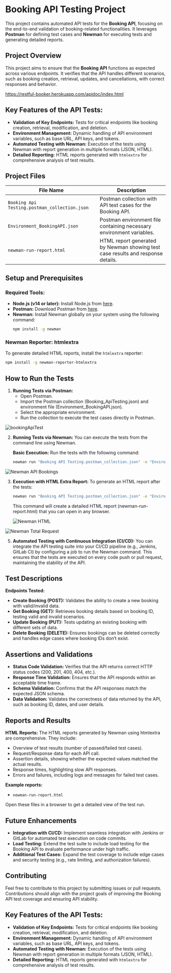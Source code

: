 
# Booking API Testing Project

This project contains automated API tests for the **Booking API**, focusing on the end-to-end validation of booking-related functionalities. It leverages **Postman** for defining test cases and **Newman** for executing tests and generating detailed reports.

## Project Overview

This project aims to ensure that the **Booking API** functions as expected across various endpoints. It verifies that the API handles different scenarios, such as booking creation, retrieval, updates, and cancellations, with correct responses and behavior.

https://restful-booker.herokuapp.com/apidoc/index.html

## Key Features of the API Tests:
- **Validation of Key Endpoints:** Tests for critical endpoints like booking creation, retrieval, modification, and deletion.
- **Environment Management:** Dynamic handling of API environment variables, such as base URL, API keys, and tokens.
- **Automated Testing with Newman:** Execution of the tests using Newman with report generation in multiple formats (JSON, HTML).
- **Detailed Reporting:** HTML reports generated with `htmlextra` for comprehensive analysis of test results.

## Project Files

| File Name                                 | Description                                                                 |
| ----------------------------------------- | --------------------------------------------------------------------------- |
| `Booking Api Testing.postman_collection.json`                 | Postman collection with API test cases for the Booking API.                  |
| `Environment_BookingAPI.json`             | Postman environment file containing necessary environment variables.         |  |
| `newman-run-report.html` | HTML report generated by Newman showing test case results and response details. |


## Setup and Prerequisites

### Required Tools:
- **Node.js (v14 or later):** Install Node.js from [here](https://nodejs.org/).
- **Postman:** Download Postman from [here](https://www.postman.com/downloads/).
- **Newman:** Install Newman globally on your system using the following command:
  ```bash
  npm install -g newman
  ```

### Newman Reporter: htmlextra

To generate detailed HTML reports, install the `htmlextra` reporter:
```bash
npm install -g newman-reporter-htmlextra
```

## How to Run the Tests

1. **Running Tests via Postman:**
   - Open Postman.
   - Import the Postman collection (Booking_ApiTesting.json) and environment file (Environment_BookingAPI.json).
   - Select the appropriate environment.
   - Run the collection to execute the test cases directly in Postman.
     
![bookingApiTest](https://github.com/user-attachments/assets/a4736256-4610-4a08-a388-a2720ed9bf65)



2. **Running Tests via Newman:**
   You can execute the tests from the command line using Newman.

   **Basic Execution:**
   Run the tests with the following command:
   ```bash
   newman run "Booking API Testing.postman_collection.json" -e "Environment_Booking API.postman_environment.json"

   ```

![Newman API Bookings](https://github.com/user-attachments/assets/6e39ac9d-11e5-4ab8-90c3-954426d3525f)


3. **Execution with HTML Extra Report:**
   To generate an HTML report after the tests:
   ```bash
   newman run "Booking API Testing.postman_collection.json" -e "Environment_Booking API.postman_environment.json" -r htmlextra --reporter-htmlextra-export newman-run-report.html
   ```
   This command will create a detailed HTML report (newman-run-report.html) that you can open in any browser.


     ![Newman HTML](https://github.com/user-attachments/assets/020de8c3-6a3f-44be-b6f3-034be1039d23)

   
                         
![Newman Total Request](https://github.com/user-attachments/assets/291b460c-5235-45a1-b082-32294efc5237)




5. **Automated Testing with Continuous Integration (CI/CD):**
   You can integrate the API testing suite into your CI/CD pipeline (e.g., Jenkins, GitLab CI) by configuring a job to run the Newman command. This ensures that the tests are executed on every code push or pull request, maintaining the stability of the API.

## Test Descriptions

**Endpoints Tested:**
- **Create Booking (POST):** Validates the ability to create a new booking with valid/invalid data.
- **Get Booking (GET):** Retrieves booking details based on booking ID, testing valid and invalid scenarios.
- **Update Booking (PUT):** Tests updating an existing booking with different sets of data.
- **Delete Booking (DELETE):** Ensures bookings can be deleted correctly and handles edge cases where booking IDs don’t exist.

## Assertions and Validations

- **Status Code Validation:** Verifies that the API returns correct HTTP status codes (200, 201, 400, 404, etc.).
- **Response Time Validation:** Ensures that the API responds within an acceptable time frame.
- **Schema Validation:** Confirms that the API responses match the expected JSON schema.
- **Data Validation:** Validates the correctness of data returned by the API, such as booking ID, dates, and user details.

## Reports and Results

**HTML Reports:** The HTML reports generated by Newman using htmlextra are comprehensive. They include:
- Overview of test results (number of passed/failed test cases).
- Request/Response data for each API call.
- Assertion details, showing whether the expected values matched the actual results.
- Response times, highlighting slow API responses.
- Errors and failures, including logs and messages for failed test cases.

**Example reports:**
- `newman-run-report.html`


Open these files in a browser to get a detailed view of the test run.

## Future Enhancements
- **Integration with CI/CD:** Implement seamless integration with Jenkins or GitLab for automated test execution on code commits.
- **Load Testing:** Extend the test suite to include load testing for the Booking API to evaluate performance under high traffic.
- **Additional Test Cases:** Expand the test coverage to include edge cases and security testing (e.g., rate limiting, and authorization failures).

## Contributing
Feel free to contribute to this project by submitting issues or pull requests. Contributions should align with the project goals of improving the Booking API test coverage and ensuring API stability.

## Key Features of the API Tests:
- **Validation of Key Endpoints:** Tests for critical endpoints like booking creation, retrieval, modification, and deletion.
- **Environment Management:** Dynamic handling of API environment variables, such as base URL, API keys, and tokens.
- **Automated Testing with Newman:** Execution of the tests using Newman with report generation in multiple formats (JSON, HTML).
- **Detailed Reporting:** HTML reports generated with `htmlextra` for comprehensive analysis of test results.
```
